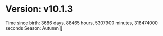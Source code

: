 # Version: v10.1.3
Time since birth: 3686 days, 88465 hours, 5307900 minutes, 318474000 seconds
Season: Autumn 🍁

